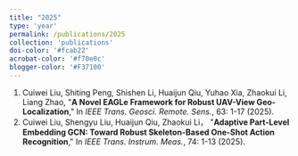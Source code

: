 ```yaml
---
title: "2025"
type: 'year'
permalink: /publications/2025
collection: 'publications'
doi-color: '#fcab22'
acrobat-color: '#f70e0c'
blogger-color: '#F37100'
---
```

1. Cuiwei Liu, Shiting Peng, Shishen Li, Huaijun Qiu, Yuhao Xia, Zhaokui Li, Liang Zhao, "**A Novel EAGLe Framework for Robust UAV-View Geo-Localization**," In *IEEE Trans. Geosci. Remote. Sens.*, 63: 1-17 (2025). 
1. Cuiwei Liu, Shengyu Liu, Huaijun Qiu, Zhaokui Li， "**Adaptive Part-Level Embedding GCN: Toward Robust Skeleton-Based One-Shot Action Recognition**," In *IEEE Trans. Instrum. Meas.*, 74: 1-13 (2025). 